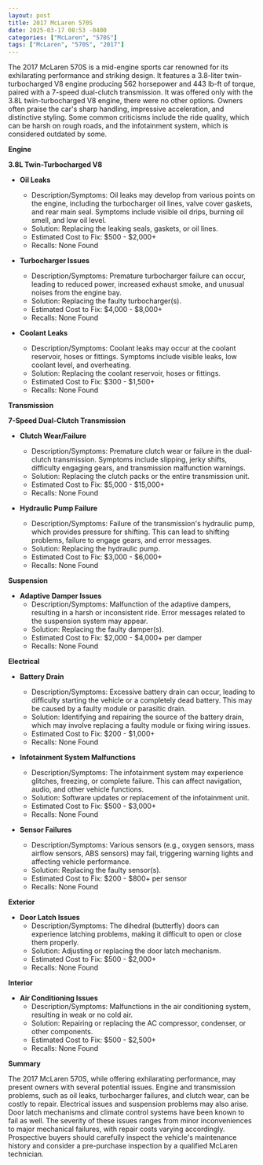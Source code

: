 ```yaml
---
layout: post
title: 2017 McLaren 570S
date: 2025-03-17 08:53 -0400
categories: ["McLaren", "570S"]
tags: ["McLaren", "570S", "2017"]
---
```

The 2017 McLaren 570S is a mid-engine sports car renowned for its exhilarating performance and striking design. It features a 3.8-liter twin-turbocharged V8 engine producing 562 horsepower and 443 lb-ft of torque, paired with a 7-speed dual-clutch transmission. It was offered only with the 3.8L twin-turbocharged V8 engine, there were no other options. Owners often praise the car's sharp handling, impressive acceleration, and distinctive styling. Some common criticisms include the ride quality, which can be harsh on rough roads, and the infotainment system, which is considered outdated by some.

**Engine**

**3.8L Twin-Turbocharged V8**

*   **Oil Leaks**
    *   Description/Symptoms: Oil leaks may develop from various points on the engine, including the turbocharger oil lines, valve cover gaskets, and rear main seal. Symptoms include visible oil drips, burning oil smell, and low oil level.
    *   Solution: Replacing the leaking seals, gaskets, or oil lines.
    *   Estimated Cost to Fix: $500 - $2,000+
    *   Recalls: None Found

*   **Turbocharger Issues**
    *   Description/Symptoms: Premature turbocharger failure can occur, leading to reduced power, increased exhaust smoke, and unusual noises from the engine bay.
    *   Solution: Replacing the faulty turbocharger(s).
    *   Estimated Cost to Fix: $4,000 - $8,000+
    *   Recalls: None Found

*   **Coolant Leaks**
    *   Description/Symptoms: Coolant leaks may occur at the coolant reservoir, hoses or fittings. Symptoms include visible leaks, low coolant level, and overheating.
    *   Solution: Replacing the coolant reservoir, hoses or fittings.
    *   Estimated Cost to Fix: $300 - $1,500+
    *   Recalls: None Found

**Transmission**

**7-Speed Dual-Clutch Transmission**

*   **Clutch Wear/Failure**
    *   Description/Symptoms: Premature clutch wear or failure in the dual-clutch transmission. Symptoms include slipping, jerky shifts, difficulty engaging gears, and transmission malfunction warnings.
    *   Solution: Replacing the clutch packs or the entire transmission unit.
    *   Estimated Cost to Fix: $5,000 - $15,000+
    *   Recalls: None Found

*   **Hydraulic Pump Failure**
    *   Description/Symptoms: Failure of the transmission's hydraulic pump, which provides pressure for shifting. This can lead to shifting problems, failure to engage gears, and error messages.
    *   Solution: Replacing the hydraulic pump.
    *   Estimated Cost to Fix: $3,000 - $6,000+
    *   Recalls: None Found

**Suspension**

*   **Adaptive Damper Issues**
    *   Description/Symptoms: Malfunction of the adaptive dampers, resulting in a harsh or inconsistent ride. Error messages related to the suspension system may appear.
    *   Solution: Replacing the faulty damper(s).
    *   Estimated Cost to Fix: $2,000 - $4,000+ per damper
    *   Recalls: None Found

**Electrical**

*   **Battery Drain**
    *   Description/Symptoms: Excessive battery drain can occur, leading to difficulty starting the vehicle or a completely dead battery. This may be caused by a faulty module or parasitic drain.
    *   Solution: Identifying and repairing the source of the battery drain, which may involve replacing a faulty module or fixing wiring issues.
    *   Estimated Cost to Fix: $200 - $1,000+
    *   Recalls: None Found

*   **Infotainment System Malfunctions**
    *   Description/Symptoms: The infotainment system may experience glitches, freezing, or complete failure. This can affect navigation, audio, and other vehicle functions.
    *   Solution: Software updates or replacement of the infotainment unit.
    *   Estimated Cost to Fix: $500 - $3,000+
    *   Recalls: None Found

*   **Sensor Failures**
    *   Description/Symptoms: Various sensors (e.g., oxygen sensors, mass airflow sensors, ABS sensors) may fail, triggering warning lights and affecting vehicle performance.
    *   Solution: Replacing the faulty sensor(s).
    *   Estimated Cost to Fix: $200 - $800+ per sensor
    *   Recalls: None Found

**Exterior**

*   **Door Latch Issues**
    *   Description/Symptoms: The dihedral (butterfly) doors can experience latching problems, making it difficult to open or close them properly.
    *   Solution: Adjusting or replacing the door latch mechanism.
    *   Estimated Cost to Fix: $500 - $2,000+
    *   Recalls: None Found

**Interior**

*   **Air Conditioning Issues**
    *   Description/Symptoms: Malfunctions in the air conditioning system, resulting in weak or no cold air.
    *   Solution: Repairing or replacing the AC compressor, condenser, or other components.
    *   Estimated Cost to Fix: $500 - $2,500+
    *   Recalls: None Found

**Summary**

The 2017 McLaren 570S, while offering exhilarating performance, may present owners with several potential issues. Engine and transmission problems, such as oil leaks, turbocharger failures, and clutch wear, can be costly to repair. Electrical issues and suspension problems may also arise. Door latch mechanisms and climate control systems have been known to fail as well. The severity of these issues ranges from minor inconveniences to major mechanical failures, with repair costs varying accordingly. Prospective buyers should carefully inspect the vehicle's maintenance history and consider a pre-purchase inspection by a qualified McLaren technician.

